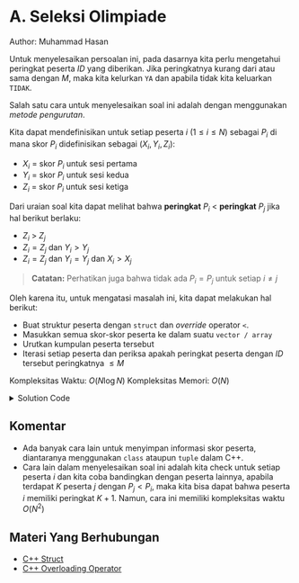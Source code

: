 # A. Seleksi Olimpiade

Author: Muhammad Hasan

Untuk menyelesaikan persoalan ini, pada dasarnya kita perlu mengetahui peringkat peserta $ID$ yang diberikan. Jika peringkatnya kurang dari atau sama dengan $M$, maka kita kelurkan `YA` dan apabila tidak kita keluarkan `TIDAK`.

Salah satu cara untuk menyelesaikan soal ini adalah dengan menggunakan *metode pengurutan*.

Kita dapat mendefinisikan untuk setiap peserta $i$ ($1 \leq i \leq N$) sebagai $P_i$ di mana skor $P_i$ didefinisikan sebagai $(X_{i},Y_{i},Z_{i})$:

- $X_i$ = skor $P_i$ untuk sesi pertama
- $Y_i$ = skor $P_i$ untuk sesi kedua
- $Z_i$ = skor $P_i$ untuk sesi ketiga

Dari uraian soal kita dapat melihat bahwa **peringkat** $P_i$ $<$ **peringkat** $P_j$ jika hal berikut berlaku:

- $Z_i$ > $Z_j$
- $Z_i = Z_j$ dan $Y_i > Y_j$
- $Z_i = Z_j$ dan $Y_i = Y_j$ dan $X_i > X_j$

> **Catatan:** Perhatikan juga bahwa tidak ada $P_i = P_j$ untuk setiap $i \neq j$

Oleh karena itu, untuk mengatasi masalah ini, kita dapat melakukan hal berikut:

- Buat struktur peserta dengan `struct` dan *override* operator `<`.
- Masukkan semua skor-skor peserta ke dalam suatu `vector / array`
- Urutkan kumpulan peserta tersebut
- Iterasi setiap peserta dan periksa apakah peringkat peserta dengan $ID$ tersebut peringkatnya $\leq M$

Kompleksitas Waktu: $O(N \log N)$
Kompleksitas Memori: $O(N)$

<details>
  <summary>Solution Code</summary>

```c++
#include <bits/stdc++.h>

using namespace std;

struct participant {
  string id;
  int x, y, z;

  bool operator<(const participant& other) {
    if (z == other.z) {
      if (y == other.y) {
        return x > other.x;
      }
      return y > other.y;
    }
    return z > other.z;
  };
};

void solve() {
  int n, m;
  cin >> n >> m;
  string id;
  cin >> id;
  vector<participant> p(n);
  for (int i = 0; i < n; i++) {
    cin >> p[i].id >> p[i].xs1 >> p[i].y s2 >> p[i].zs3;
  }
  sort(p.begin(), p.end());
  for (int i = 0; i < n; i++) {
    if (p[i].id == id) {
      int rank = i + 1;
      cout << (rank <= m ? "YA" : "TIDAK") << '\n';
      return;
    }
  }
}

int main() {
  ios_base::sync_with_stdio(0);
  cin.tie(0);
  cout.tie(0);

  int tc = 1;
  cin >> tc;
  for (int t = 1; t <= tc; t++) {
    solve();
  }

  return 0;
}
```
</details>

## Komentar
    
- Ada banyak cara lain untuk menyimpan informasi skor peserta, diantaranya menggunakan `class` ataupun `tuple` dalam C++.
- Cara lain dalam menyelesaikan soal ini adalah kita check untuk setiap peserta $i$ dan kita coba bandingkan dengan peserta lainnya, apabila terdapat $K$ peserta $j$ dengan $P_j < P_i$, maka kita bisa dapat bahwa peserta $i$ memiliki peringkat $K + 1$. Namun, cara ini memiliki kompleksitas waktu $O(N^2)$
    
## Materi Yang Berhubungan

- [C++ Struct](https://www.w3schools.com/cpp/cpp_structs.asp)
- [C++ Overloading Operator](https://www.tutorialspoint.com/cplusplus/cpp_overloading.htm )
    
<!-- Tambahkan soal yang berhubungan disini

## Soal Yang Berhubungan -->


